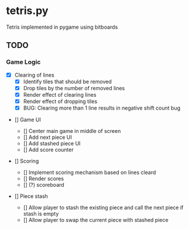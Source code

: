 # tetris.py

Tetris implemented in pygame using bitboards 


## TODO

### Game Logic
- [x] Clearing of lines
    - [x] Identify tiles that should be removed
    - [x] Drop tiles by the number of removed lines
    - [x] Render effect of clearing lines
    - [x] Render effect of dropping tiles
    - [x] BUG: Clearing more than 1 line results in negative shift count bug

- [] Game UI
    - [] Center main game in middle of screen
    - [] Add next piece UI
    - [] Add stashed piece UI
    - [] Add score counter

- [] Scoring
    - [] Implement scoring mechanism based on lines cleard
    - [] Render scores
    - [] (?) scoreboard

- [] Piece stash
    - [] Allow player to stash the existing piece and call the next piece if stash is empty
    - [] Allow player to swap the current piece with stashed piece
